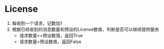 # License

1. 每收到一个请求，记数加1
2. 根据已经收到的消息数量和预设的License数值，判断是否可以继续提供服务
	* 请求数量<=预设数值，返回True
	* 请求数量>预设数值，返回False